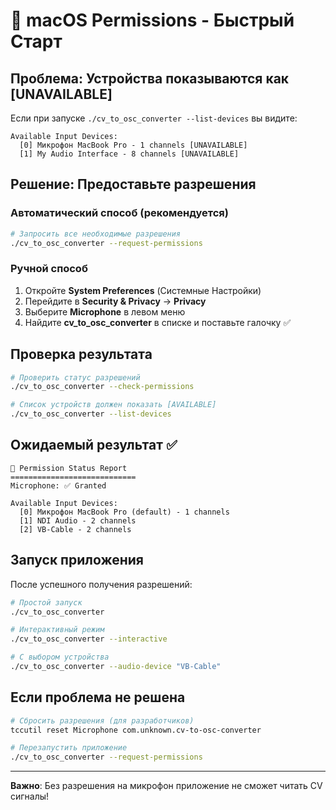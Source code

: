 # 🔐 macOS Permissions - Быстрый Старт

## Проблема: Устройства показываются как [UNAVAILABLE]

Если при запуске `./cv_to_osc_converter --list-devices` вы видите:
```
Available Input Devices:
  [0] Микрофон MacBook Pro - 1 channels [UNAVAILABLE]
  [1] My Audio Interface - 8 channels [UNAVAILABLE]
```

## Решение: Предоставьте разрешения

### Автоматический способ (рекомендуется)
```bash
# Запросить все необходимые разрешения
./cv_to_osc_converter --request-permissions
```

### Ручной способ
1. Откройте **System Preferences** (Системные Настройки)
2. Перейдите в **Security & Privacy** → **Privacy**
3. Выберите **Microphone** в левом меню
4. Найдите **cv_to_osc_converter** в списке и поставьте галочку ✅

## Проверка результата
```bash
# Проверить статус разрешений
./cv_to_osc_converter --check-permissions

# Список устройств должен показать [AVAILABLE]
./cv_to_osc_converter --list-devices
```

## Ожидаемый результат ✅
```
🔐 Permission Status Report
============================
Microphone: ✅ Granted

Available Input Devices:
  [0] Микрофон MacBook Pro (default) - 1 channels
  [1] NDI Audio - 2 channels  
  [2] VB-Cable - 2 channels
```

## Запуск приложения
После успешного получения разрешений:
```bash
# Простой запуск
./cv_to_osc_converter

# Интерактивный режим
./cv_to_osc_converter --interactive

# С выбором устройства
./cv_to_osc_converter --audio-device "VB-Cable"
```

## Если проблема не решена
```bash
# Сбросить разрешения (для разработчиков)
tccutil reset Microphone com.unknown.cv-to-osc-converter

# Перезапустить приложение
./cv_to_osc_converter --request-permissions
```

---
**Важно**: Без разрешения на микрофон приложение не сможет читать CV сигналы!
